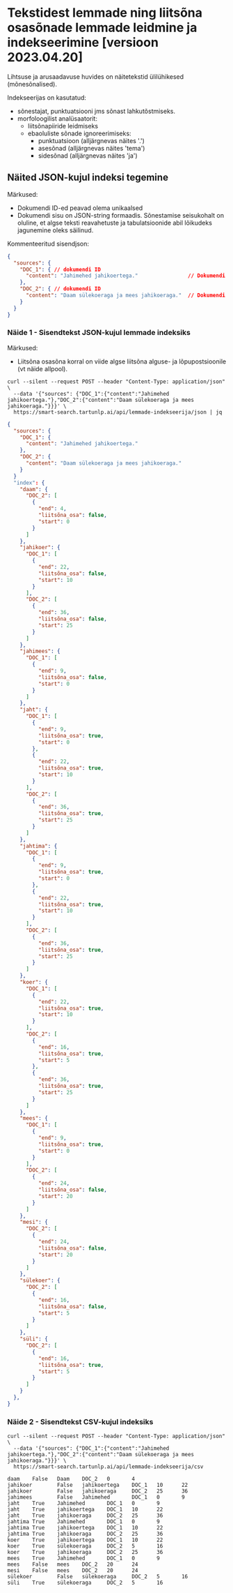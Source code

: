 # Tekstidest lemmade ning liitsõna osasõnade lemmade leidmine ja indekseerimine [versioon 2023.04.20]

Lihtsuse ja arusaadavuse huvides on näitetekstid ülilühikesed (mõnesõnalised).

Indekseerijas on kasutatud:

* sõnestajat, punktuatsiooni jms sõnast lahkutõstmiseks.
* morfoloogilist analüsaatorit:
  * liitsõnapiiride leidmiseks
  * ebaoluliste sõnade ignoreerimiseks:
    * punktuatsioon (alljärgnevas näites '.')
    * asesõnad (alljärgnevas näites 'tema')
    * sidesõnad (alljärgnevas näites 'ja')

## Näited JSON-kujul indeksi tegemine

Märkused:

* Dokumendi ID-ed peavad olema unikaalsed
* Dokumendi sisu on JSON-string formaadis. Sõnestamise seisukohalt on oluline, et algse teksti reavahetuste ja tabulatsioonide abil lõikudeks jagunemine oleks säilinud.

Kommenteeritud sisendjson:

```json
{
  "sources": {
    "DOC_1": { // dokumendi ID 
      "content": "Jahimehed jahikoertega."                // Dokumendi tekst
    },
    "DOC_2": { // dokumendi ID 
      "content": "Daam sülekoeraga ja mees jahikoeraga."  // Dokumendi tekst
    }
  }
}
```

### Näide 1 - Sisendtekst JSON-kujul lemmade indeksiks

Märkused:

* Liitsõna osasõna korral on viide algse liitsõna alguse- ja lõpupostsioonile (vt näide allpool).

```cmdline
curl --silent --request POST --header "Content-Type: application/json" \
  --data '{"sources": {"DOC_1":{"content":"Jahimehed jahikoertega."},"DOC_2":{"content":"Daam sülekoeraga ja mees jahikoeraga."}}}' \
  https://smart-search.tartunlp.ai/api/lemmade-indekseerija/json | jq
```

```json
{
  "sources": {
    "DOC_1": {
      "content": "Jahimehed jahikoertega."
    },
    "DOC_2": {
      "content": "Daam sülekoeraga ja mees jahikoeraga."
    }
  }
  "index": {
    "daam": {
      "DOC_2": [
        {
          "end": 4,
          "liitsõna_osa": false,
          "start": 0
        }
      ]
    },
    "jahikoer": {
      "DOC_1": [
        {
          "end": 22,
          "liitsõna_osa": false,
          "start": 10
        }
      ],
      "DOC_2": [
        {
          "end": 36,
          "liitsõna_osa": false,
          "start": 25
        }
      ]
    },
    "jahimees": {
      "DOC_1": [
        {
          "end": 9,
          "liitsõna_osa": false,
          "start": 0
        }
      ]
    },
    "jaht": {
      "DOC_1": [
        {
          "end": 9,
          "liitsõna_osa": true,
          "start": 0
        },
        {
          "end": 22,
          "liitsõna_osa": true,
          "start": 10
        }
      ],
      "DOC_2": [
        {
          "end": 36,
          "liitsõna_osa": true,
          "start": 25
        }
      ]
    },
    "jahtima": {
      "DOC_1": [
        {
          "end": 9,
          "liitsõna_osa": true,
          "start": 0
        },
        {
          "end": 22,
          "liitsõna_osa": true,
          "start": 10
        }
      ],
      "DOC_2": [
        {
          "end": 36,
          "liitsõna_osa": true,
          "start": 25
        }
      ]
    },
    "koer": {
      "DOC_1": [
        {
          "end": 22,
          "liitsõna_osa": true,
          "start": 10
        }
      ],
      "DOC_2": [
        {
          "end": 16,
          "liitsõna_osa": true,
          "start": 5
        },
        {
          "end": 36,
          "liitsõna_osa": true,
          "start": 25
        }
      ]
    },
    "mees": {
      "DOC_1": [
        {
          "end": 9,
          "liitsõna_osa": true,
          "start": 0
        }
      ],
      "DOC_2": [
        {
          "end": 24,
          "liitsõna_osa": false,
          "start": 20
        }
      ]
    },
    "mesi": {
      "DOC_2": [
        {
          "end": 24,
          "liitsõna_osa": false,
          "start": 20
        }
      ]
    },
    "sülekoer": {
      "DOC_2": [
        {
          "end": 16,
          "liitsõna_osa": false,
          "start": 5
        }
      ]
    },
    "süli": {
      "DOC_2": [
        {
          "end": 16,
          "liitsõna_osa": true,
          "start": 5
        }
      ]
    }
  },
}

```

### Näide 2 - Sisendtekst CSV-kujul indeksiks

```cmdline
curl --silent --request POST --header "Content-Type: application/json" \
  --data '{"sources": {"DOC_1":{"content":"Jahimehed jahikoertega."},"DOC_2":{"content":"Daam sülekoeraga ja mees jahikoeraga."}}}' \
  https://smart-search.tartunlp.ai/api/lemmade-indekseerija/csv
```

```csv
daam    False   Daam    DOC_2   0       4
jahikoer        False   jahikoertega    DOC_1   10      22
jahikoer        False   jahikoeraga     DOC_2   25      36
jahimees        False   Jahimehed       DOC_1   0       9
jaht    True    Jahimehed       DOC_1   0       9
jaht    True    jahikoertega    DOC_1   10      22
jaht    True    jahikoeraga     DOC_2   25      36
jahtima True    Jahimehed       DOC_1   0       9
jahtima True    jahikoertega    DOC_1   10      22
jahtima True    jahikoeraga     DOC_2   25      36
koer    True    jahikoertega    DOC_1   10      22
koer    True    sülekoeraga     DOC_2   5       16
koer    True    jahikoeraga     DOC_2   25      36
mees    True    Jahimehed       DOC_1   0       9
mees    False   mees    DOC_2   20      24
mesi    False   mees    DOC_2   20      24
sülekoer        False   sülekoeraga     DOC_2   5       16
süli    True    sülekoeraga     DOC_2   5       16
```
